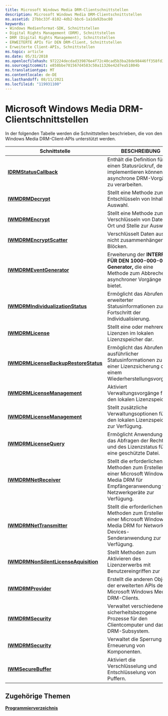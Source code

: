 ```yaml
---
title: Microsoft Windows Media DRM-Clientschnittstellen
description: Microsoft Windows Media DRM-Clientschnittstellen
ms.assetid: 27bbc33f-8102-4db2-bbc6-1a1da92bac80
keywords:
- Windows Medienformat-SDK, Schnittstellen
- Digital Rights Management (DRM), Schnittstellen
- DRM (Digital Rights Management), Schnittstellen
- ERWEITERTE APIs für DEN DRM-Client, Schnittstellen
- Erweiterte Client-APIs, Schnittstellen
ms.topic: article
ms.date: 05/31/2018
ms.openlocfilehash: 972224decdad339876e4f72c40cad5b3ba28de98446ff358fd36cb7f86bee0af
ms.sourcegitcommit: e858bbe701567d4583c50a11326e42d7ea51804b
ms.translationtype: MT
ms.contentlocale: de-DE
ms.lasthandoff: 08/11/2021
ms.locfileid: "119931100"
---
```

# <a name="microsoft-windows-media-drm-client-interfaces"></a>Microsoft Windows Media DRM-Clientschnittstellen

In der folgenden Tabelle werden die Schnittstellen beschrieben, die von den Windows Media DRM-Client-APIs unterstützt werden.



| Schnittstelle                                                                    | BESCHREIBUNG                                                                                                     |
|------------------------------------------------------------------------------|-----------------------------------------------------------------------------------------------------------------|
| [**IDRMStatusCallback**](idrmstatuscallback.md)                             | Enthält die Definition für einen Statusrückruf, den Sie implementieren können, um asynchrone DRM-Vorgänge zu verarbeiten.     |
| [**IWMDRMDecrypt**](iwmdrmdecrypt.md)                                       | Stellt eine Methode zum Entschlüsseln von Inhalt zur Auswahl.                                                                       |
| [**IWMDRMEncrypt**](iwmdrmencrypt.md)                                       | Stellt eine Methode zum Verschlüsseln von Daten an Ort und Stelle zur Auswahl.                                                                 |
| [**IWMDRMEncryptScatter**](iwmdrmencryptscatter.md)                         | Verschlüsselt Daten aus nicht zusammenhängenden Blöcken.                                                                       |
| [**IWMDRMEventGenerator**](iwmdrmeventgenerator.md)                         | Erweiterung der **INTERFACE FÜR DEN 1000-000-000-Generator,** die eine Methode zum Abbrechen asynchroner Vorgänge bietet. |
| [**IWMDRMIndividualizationStatus**](iwmdrmindividualizationstatus.md)       | Ermöglicht das Abrufen erweiterter Statusinformationen zum Fortschritt der Individualisierung.                       |
| [**IWMDRMLicense**](iwmdrmlicense.md)                                       | Stellt eine oder mehrere Lizenzen im lokalen Lizenzspeicher dar.                                                     |
| [**IWMDRMLicenseBackupRestoreStatus**](iwmdrmlicensebackuprestorestatus.md) | Ermöglicht das Abrufen ausführlicher Statusinformationen zu einer Lizenzsicherung oder einem Wiederherstellungsvorgang.                   |
| [**IWMDRMLicenseManagement**](iwmdrmlicensemanagement.md)                   | Aktiviert Verwaltungsvorgänge für den lokalen Lizenzspeicher.                                                      |
| [**IWMDRMLicenseManagement**](iwmdrmlicensemanagement.md)                   | Stellt zusätzliche Verwaltungsoptionen für den lokalen Lizenzspeicher zur Verfügung.                                             |
| [**IWMDRMLicenseQuery**](iwmdrmlicensequery.md)                             | Ermöglicht Anwendungen das Abfragen der Rechte und des Lizenzstatus für eine geschützte Datei.                                |
| [**IWMDRMNetReceiver**](iwmdrmnetreceiver.md)                               | Stellt die erforderlichen Methoden zum Erstellen einer Microsoft Windows Media DRM für Empfängeranwendung für Netzwerkgeräte zur Verfügung.          |
| [**IWMDRMNetTransmitter**](iwmdrmnettransmitter.md)                         | Stellt die erforderlichen Methoden zum Erstellen einer Microsoft Windows Media DRM for Network Devices-Senderanwendung zur Verfügung.       |
| [**IWMDRMNonSilentLicenseAquisition**](iwmdrmnonsilentlicenseaquisition.md) | Stellt Methoden zum Aktivieren des Lizenzerwerbs mit Benutzereingriffen zur                                        |
| [**IWMDRMProvider**](iwmdrmprovider.md)                                     | Erstellt die anderen Objekte der erweiterten APIs des Microsoft Windows Media DRM-Clients.                              |
| [**IWMDRMSecurity**](iwmdrmsecurity.md)                                     | Verwaltet verschiedene sicherheitsbezogene Prozesse für den Clientcomputer und das DRM-Subsystem.                           |
| [**IWMDRMSecurity**](iwmdrmsecurity.md)                                     | Verwaltet die Sperrung und Erneuerung von Komponenten.                                                                       |
| [**IWMSecureBuffer**](iwmsecurebuffer.md)                                   | Aktiviert die Verschlüsselung und Entschlüsselung von Puffern.                                                                   |



 

## <a name="related-topics"></a>Zugehörige Themen

<dl> <dt>

[**Programmierverzeichnis**](drm-programming-reference.md)
</dt> </dl>

 

 




